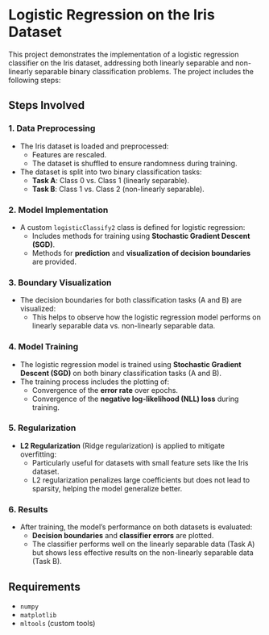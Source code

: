 # Logistic Regression on the Iris Dataset

This project demonstrates the implementation of a logistic regression classifier on the Iris dataset, addressing both linearly separable and non-linearly separable binary classification problems. The project includes the following steps:

## Steps Involved

### 1. **Data Preprocessing**
- The Iris dataset is loaded and preprocessed:
  - Features are rescaled.
  - The dataset is shuffled to ensure randomness during training.
- The dataset is split into two binary classification tasks:
  - **Task A**: Class 0 vs. Class 1 (linearly separable).
  - **Task B**: Class 1 vs. Class 2 (non-linearly separable).

### 2. **Model Implementation**
- A custom `logisticClassify2` class is defined for logistic regression:
  - Includes methods for training using **Stochastic Gradient Descent (SGD)**.
  - Methods for **prediction** and **visualization of decision boundaries** are provided.

### 3. **Boundary Visualization**
- The decision boundaries for both classification tasks (A and B) are visualized:
  - This helps to observe how the logistic regression model performs on linearly separable data vs. non-linearly separable data.

### 4. **Model Training**
- The logistic regression model is trained using **Stochastic Gradient Descent (SGD)** on both binary classification tasks (A and B).
- The training process includes the plotting of:
  - Convergence of the **error rate** over epochs.
  - Convergence of the **negative log-likelihood (NLL) loss** during training.

### 5. **Regularization**
- **L2 Regularization** (Ridge regularization) is applied to mitigate overfitting:
  - Particularly useful for datasets with small feature sets like the Iris dataset.
  - L2 regularization penalizes large coefficients but does not lead to sparsity, helping the model generalize better.

### 6. **Results**
- After training, the model’s performance on both datasets is evaluated:
  - **Decision boundaries** and **classifier errors** are plotted.
  - The classifier performs well on the linearly separable data (Task A) but shows less effective results on the non-linearly separable data (Task B).

## Requirements

- `numpy`
- `matplotlib`
- `mltools` (custom tools)

